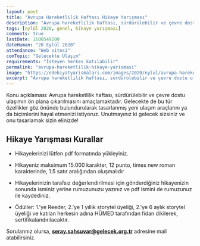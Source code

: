 ```yaml
---
layout: post
title: "Avrupa Hareketlilik Haftası Hikaye Yarışması"
description: "Avrupa hareketlilik haftası, sürdürülebilir ve çevre dostu ulaşımın ön plana çıkarılmasını amaçlamaktadır. Gelecekte de bu tür özellikler göz önünde bulundurularak tasarlanmış yeni ulaşım araçlarını ya da biçimlerini hayal etmenizi istiyoruz. Unutmayınız ki gelecek sizsiniz ve onu tasarlamak sizin elinizde!"
tags: [eylül 2020, genel, hikaye yarışması]
comments: true
lastDate: 1600549200  
dateHuman: "20 Eylül 2020"
attendance: "Web sitesi"
comTopic: "Gelecekte Ulaşım"
requirements: "İsteyen herkes katılabilir"
permalink: "avrupa-hareketlilik-hikaye-yarismasi"
image: "https://edebiyatyarismalari.com/images/2020/eylul/avrupa-hareketlilik-haftasi-hikaye-yarismasi.jpg"
excerpt: "Avrupa hareketlilik haftası, sürdürülebilir ve çevre dostu ulaşımın ön plana çıkarılmasını amaçlamaktadır. Gelecekte de bu tür özellikler göz önünde bulundurularak tasarlanmış yeni ulaşım araçlarını ya da biçimlerini hayal etmenizi istiyoruz. Unutmayınız ki gelecek sizsiniz ve onu tasarlamak sizin elinizde!"
---
```


Konu açıklaması: Avrupa hareketlilik haftası, sürdürülebilir ve çevre dostu ulaşımın ön plana çıkarılmasını amaçlamaktadır. Gelecekte de bu tür özellikler göz önünde bulundurularak tasarlanmış yeni ulaşım araçlarını ya da biçimlerini hayal etmenizi istiyoruz. Unutmayınız ki gelecek sizsiniz ve onu tasarlamak sizin elinizde!  

## Hikaye Yarışması Kurallar
- Hikayelerinizi lütfen pdf formatında yükleyiniz. 
- Hikayeniz maksimum 15.000 karakter, 12 punto, times new roman karakterinde, 1.5 satır aralığından oluşmalıdır
- Hikayelerinizin tarafsız değerlendirilmesi için gönderdiğiniz hikayenizin sonunda isminiz yerine rumuzunuzu yazınız ve pdf ismini de rumuzunuz ile kaydediniz.

- Ödüller: 1.'ye Reeder, 2.'ye 1 yıllık storytel üyeliği, 2.'ye 6 aylık storytel üyeliği ve katılan herkesin adına HÜMED tarafından fidan dikilerek, sertifikalandırılacaktır. 

Sorularınız olursa, **seray.sahsuvar@gelecek.org.tr** adresine mail atabilirsiniz.